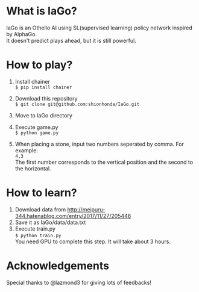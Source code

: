 # What is IaGo?
IaGo is an Othello AI using SL(supervised learning) policy network inspired by AlphaGo.  
It doesn't predict plays ahead, but it is still powerful.  

# How to play?  
1. Install chainer  
`$ pip install chainer`  

2. Download this repository  
`$ git clone git@github.com:shionhonda/IaGo.git`  

3. Move to IaGo directory  

4. Execute game.py  
`$ python game.py`

5. When placing a stone, input two numbers seperated by comma. For example:  
`4,3`  
The first number corresponds to the vertical position and the second to the horizontal.

# How to learn?
1. Download data from <http://meipuru-344.hatenablog.com/entry/2017/11/27/205448>  
2. Save it as IaGo/data/data.txt    
3. Execute train.py  
`$ python train.py`  
You need GPU to complete this step. It will take about 3 hours.

# Acknowledgements  
Special thanks to @lazmond3 for giving lots of feedbacks!
